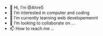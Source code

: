 - 👋 Hi, I’m @Ahre5
- 👀 I’m interested in computer and coding
- 🌱 I’m currently learning web developemennt  
- 💞️ I’m looking to collaborate on ...
- 📫 How to reach me ...

<!---
Ahre5/Ahre5 is a ✨ special ✨ repository because its `README.md` (this file) appears on your GitHub profile.
You can click the Preview link to take a look at your changes.
--->
